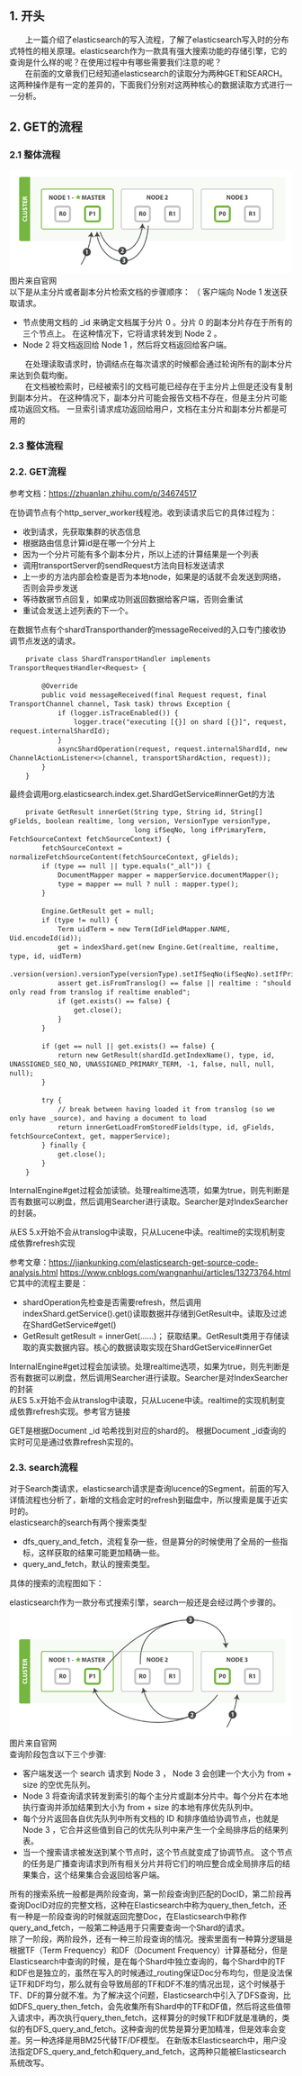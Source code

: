 ## 1. 开头
&emsp;&emsp;上一篇介绍了elasticsearch的写入流程，了解了elasticsearch写入时的分布式特性的相关原理。elasticsearch作为一款具有强大搜索功能的存储引擎，它的查询是什么样的呢？在使用过程中有哪些需要我们注意的呢？  
&emsp;&emsp;在前面的文章我们已经知道elasticsearch的读取分为两种GET和SEARCH。这两种操作是有一定的差异的，下面我们分别对这两种核心的数据读取方式进行一一分析。

## 2. GET的流程
### 2.1 整体流程
![](get流程总览.png)  
图片来自官网  
以下是从主分片或者副本分片检索文档的步骤顺序：
（ 客户端向 Node 1 发送获取请求。
* 节点使用文档的 _id 来确定文档属于分片 0 。分片 0 的副本分片存在于所有的三个节点上。 在这种情况下，它将请求转发到 Node 2 。
* Node 2 将文档返回给 Node 1 ，然后将文档返回给客户端。  
  
&emsp;&emsp;在处理读取请求时，协调结点在每次请求的时候都会通过轮询所有的副本分片来达到负载均衡。  
&emsp;&emsp;在文档被检索时，已经被索引的文档可能已经存在于主分片上但是还没有复制到副本分片。 在这种情况下，副本分片可能会报告文档不存在，但是主分片可能成功返回文档。 一旦索引请求成功返回给用户，文档在主分片和副本分片都是可用的

### 2.3 整体流程

### 2.2. GET流程
参考文档：https://zhuanlan.zhihu.com/p/34674517

在协调节点有个http_server_worker线程池。收到读请求后它的具体过程为：  
* 收到请求，先获取集群的状态信息
* 根据路由信息计算id是在哪一个分片上
* 因为一个分片可能有多个副本分片，所以上述的计算结果是一个列表
* 调用transportServer的sendRequest方法向目标发送请求
* 上一步的方法内部会检查是否为本地node，如果是的话就不会发送到网络，否则会异步发送
* 等待数据节点回复，如果成功则返回数据给客户端，否则会重试
* 重试会发送上述列表的下一个。  


在数据节点有个shardTransporthander的messageReceived的入口专门接收协调节点发送的请求。  
```
    private class ShardTransportHandler implements TransportRequestHandler<Request> {

        @Override
        public void messageReceived(final Request request, final TransportChannel channel, Task task) throws Exception {
            if (logger.isTraceEnabled()) {
                logger.trace("executing [{}] on shard [{}]", request, request.internalShardId);
            }
            asyncShardOperation(request, request.internalShardId, new ChannelActionListener<>(channel, transportShardAction, request));
        }
    }
```
最终会调用org.elasticsearch.index.get.ShardGetService#innerGet的方法
```
    private GetResult innerGet(String type, String id, String[] gFields, boolean realtime, long version, VersionType versionType,
                               long ifSeqNo, long ifPrimaryTerm, FetchSourceContext fetchSourceContext) {
        fetchSourceContext = normalizeFetchSourceContent(fetchSourceContext, gFields);
        if (type == null || type.equals("_all")) {
            DocumentMapper mapper = mapperService.documentMapper();
            type = mapper == null ? null : mapper.type();
        }

        Engine.GetResult get = null;
        if (type != null) {
            Term uidTerm = new Term(IdFieldMapper.NAME, Uid.encodeId(id));
            get = indexShard.get(new Engine.Get(realtime, realtime, type, id, uidTerm)
                .version(version).versionType(versionType).setIfSeqNo(ifSeqNo).setIfPrimaryTerm(ifPrimaryTerm));
            assert get.isFromTranslog() == false || realtime : "should only read from translog if realtime enabled";
            if (get.exists() == false) {
                get.close();
            }
        }

        if (get == null || get.exists() == false) {
            return new GetResult(shardId.getIndexName(), type, id, UNASSIGNED_SEQ_NO, UNASSIGNED_PRIMARY_TERM, -1, false, null, null, null);
        }

        try {
            // break between having loaded it from translog (so we only have _source), and having a document to load
            return innerGetLoadFromStoredFields(type, id, gFields, fetchSourceContext, get, mapperService);
        } finally {
            get.close();
        }
    }
```
InternalEngine#get过程会加读锁。处理realtime选项，如果为true，则先判断是否有数据可以刷盘，然后调用Searcher进行读取。Searcher是对IndexSearcher的封装。

从ES 5.x开始不会从translog中读取，只从Lucene中读。realtime的实现机制变成依靠refresh实现

参考文章：https://jiankunking.com/elasticsearch-get-source-code-analysis.html
https://www.cnblogs.com/wangnanhui/articles/13273764.html
它其中的流程主要是：
* shardOperation先检查是否需要refresh，然后调用indexShard.getService().get()读取数据并存储到GetResult中。读取及过滤 在ShardGetService#get()
* GetResult getResult = innerGet(……)；
获取结果。GetResult类用于存储读取的真实数据内容。核心的数据读取实现在ShardGetService#innerGet

InternalEngine#get过程会加读锁。处理realtime选项，如果为true，则先判断是否有数据可以刷盘，然后调用Searcher进行读取。Searcher是对IndexSearcher的封装  
从ES 5.x开始不会从translog中读取，只从Lucene中读。realtime的实现机制变成依靠refresh实现。参考官方链接  


GET是根据Document _id 哈希找到对应的shard的。
根据Document _id查询的实时可见是通过依靠refresh实现的。  




### 2.3. search流程  
对于Search类请求，elasticsearch请求是查询lucence的Segment，前面的写入详情流程也分析了，新增的文档会定时的refresh到磁盘中，所以搜索是属于近实时的。    
elasticsearch的search有两个搜索类型  
* dfs_query_and_fetch，流程复杂一些，但是算分的时候使用了全局的一些指标，这样获取的结果可能更加精确一些。
* query_and_fetch，默认的搜索类型。  

具体的搜索的流程图如下：  


 elasticsearch作为一款分布式搜索引擎，search一般还是会经过两个步骤的。  
![](search流程.png)  
图片来自官网    
查询阶段包含以下三个步骤:
* 客户端发送一个 search 请求到 Node 3 ， Node 3 会创建一个大小为 from + size 的空优先队列。
* Node 3 将查询请求转发到索引的每个主分片或副本分片中。每个分片在本地执行查询并添加结果到大小为 from + size 的本地有序优先队列中。
* 每个分片返回各自优先队列中所有文档的 ID 和排序值给协调节点，也就是 Node 3 ，它合并这些值到自己的优先队列中来产生一个全局排序后的结果列表。
* 当一个搜索请求被发送到某个节点时，这个节点就变成了协调节点。 这个节点的任务是广播查询请求到所有相关分片并将它们的响应整合成全局排序后的结果集合，这个结果集合会返回给客户端。



所有的搜索系统一般都是两阶段查询，第一阶段查询到匹配的DocID，第二阶段再查询DocID对应的完整文档，这种在Elasticsearch中称为query_then_fetch，还有一种是一阶段查询的时候就返回完整Doc，在Elasticsearch中称作query_and_fetch，一般第二种适用于只需要查询一个Shard的请求。  
除了一阶段，两阶段外，还有一种三阶段查询的情况。搜索里面有一种算分逻辑是根据TF（Term Frequency）和DF（Document Frequency）计算基础分，但是Elasticsearch中查询的时候，是在每个Shard中独立查询的，每个Shard中的TF和DF也是独立的，虽然在写入的时候通过_routing保证Doc分布均匀，但是没法保证TF和DF均匀，那么就有会导致局部的TF和DF不准的情况出现，这个时候基于TF、DF的算分就不准。为了解决这个问题，Elasticsearch中引入了DFS查询，比如DFS_query_then_fetch，会先收集所有Shard中的TF和DF值，然后将这些值带入请求中，再次执行query_then_fetch，这样算分的时候TF和DF就是准确的，类似的有DFS_query_and_fetch。这种查询的优势是算分更加精准，但是效率会变差。另一种选择是用BM25代替TF/DF模型。
在新版本Elasticsearch中，用户没法指定DFS_query_and_fetch和query_and_fetch，这两种只能被Elasticsearch系统改写。